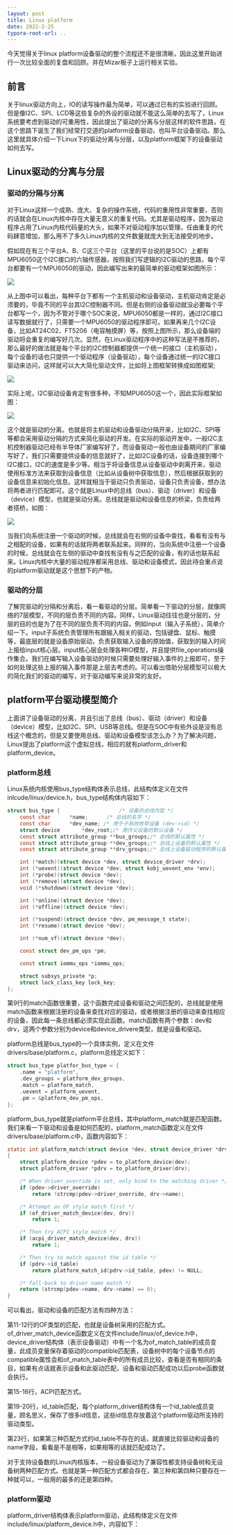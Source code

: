 ```yaml
---
layout: post
title: Linux platform
date: 2022-2-25
typora-root-url: ..
---
```


今天觉得关于linux platform设备驱动的整个流程还不是很清晰，因此这里开始进行一次比较全面的复盘和回顾。并在Mizar板子上运行相关实验。

## 前言

关于linux驱动方向上，IO的读写操作最为简单，可以通过已有的实验进行回顾。但是像I2C、SPI、LCD等这些复杂的外设的驱动就不能这么简单的去写了，Linux系统要考虑到驱动的可重用性，因此提出了驱动的分离与分层这样的软件思路，在这个思路下诞生了我们经常打交道的platform设备驱动，也叫平台设备驱动。那么这里就具体介绍一下Linux下的驱动分离与分层，以及platform框架下的设备驱动如何去写。

## Linux驱动的分离与分层

### 驱动的分隔与分离

对于Linux这样一个成熟、庞大、复杂的操作系统，代码的重用性非常重要，否则的话就会在Linux内核中存在大量无意义的重复代码。尤其是驱动程序，因为驱动程序占用了Linux内核代码量的大头，如果不对驱动程序加以管理，任由重复的代码肆意增加，那么用不了多久Linux内核的文件数量就庞大到无法接受的地步。

假如现在有三个平台A、B、C这三个平台（这里的平台说的是SOC）上都有MPU6050这个I2C接口的六轴传感器，按照我们写逻辑的I2C驱动的思路，每个平台都要有一个MPU6050的驱动，因此编写出来的最简单的驱动框架如图所示：

![](/images/linux/platform0.png)

从上图中可以看出，每种平台下都有一个主机驱动和设备驱动，主机驱动肯定是必须要的，毕竟不同的平台其I2C控制器不同。但是右侧的设备驱动就没必要每个平台都写一个，因为不管对于哪个SOC来说，MPU6050都是一样的，通过I2C接口读写数据就行了，只需要一个MPU6050的驱动程序即可。如果再来几个I2C设备，比如AT24C02、FT5206（电容触摸屏）等，按照上图所示，那么设备端的驱动将会重复的编写好几次。显然，在Linux驱动程序中的这种写法是不推荐的，那么最好的做法就是每个平台的I2C控制器都提供一个统一的接口（主机驱动），每个设备的话也只提供一个驱动程序（设备驱动），每个设备通过统一的I2C接口驱动来访问，这样就可以大大简化驱动文件，比如将上图框架转换成如图框架;

![](/images/linux/platform1.png)

实际上呢，I2C驱动设备肯定有很多种，不知MPU6050这一个，因此实际框架如图：

![](/images/linux/platform2.png)

这个就是驱动的分离。也就是将主机驱动和设备驱动分隔开来，比如I2C、SPI等等都会采用驱动分隔的方式来简化驱动的开发。在实际的驱动开发中，一般I2C主机控制器驱动已经有半导体厂家编写好了，而设备驱动一般也由设备期间的厂家编写好了，我们只需要提供设备的信息就好了，比如I2C设备的话，设备连接到哪个I2C接口，I2C的速度是多少等。相当于将设备信息从设备驱动中剥离开来，驱动使用标准方法来获取到设备信息（比如从设备树中获取信息），然后根据获取到的设备信息来初始化信息。这样就相当于驱动只负责驱动，设备只负责设备，想办法将两者进行匹配即可。这个就是Linux中的总线（bus）、驱动（driver）和设备（device）模型，也就是驱动分离。总线就是驱动和设备信息的桥梁，负责给两者搭桥，如图：

![](/images/linux/platform3.png)

当我们向系统注册一个驱动的时候，总线就会在右侧的设备中查找，看看有没有与之相配的设备，如果有的话就将两者联系起来。同样的，当向系统中注册一个设备的时候，总线就会在左侧的驱动中查找有没有与之匹配的设备，有的话也联系起来。Linux内核中大量的驱动程序都采用总线、驱动和设备模式，因此待会重点说的platform驱动就是这个思想下的产物。

### 驱动的分层

了解完驱动的分隔和分离后，看一看驱动的分层。简单看一下驱动的分层，就像网络的7层模型，不同的层负责不同的内容。同样，Linux驱动往往也是分层的，分层的目的也是为了在不同的层负责不同的内容。例如input（输入子系统），简单介绍一下。input子系统负责管理所有跟输入相关的驱动，包括键盘、鼠标、触摸等，最底层的就是设备原始驱动，负责获取输入设备的原始值，获取到的输入时间上报给input核心层。input核心层会处理各种IO模型，并且提供file_operations操作集合。我们在编写输入设备驱动的时候只需要处理好输入事件的上报即可，至于如何处理这些上报的输入事件那是上层去考虑的。可以看出借助分层模型可以极大的简化我们的驱动的编写，对于驱动编写来说非常的友好。

## platform平台驱动模型简介

上面讲了设备驱动的分离，并且引出了总线（bus）、驱动（driver）和设备（device）模型，比如I2C、SPI、USB等总线。但是在SOC中有些外设是没有总线这个概念的，但是又要使用总线、驱动和设备模型该怎么办？为了解决问题，Linux提出了platform这个虚拟总线，相应的就有platform_driver和platform_device。

### platform总线

Linux系统内核使用bus_type结构体表示总线，此结构体定义在文件inlcude/linux/device.h，bus_type结构体内容如下：

```c
struct bus_type {					/* 设备的总线内型 */
	const char		*name;		/* 总线的名字 */
	const char		*dev_name; /* 用于子系统枚举设备 (dev->id) */
	struct device		*dev_root;/* 用作父设备的默认设备 */
	const struct attribute_group **bus_groups;/* 总线的默认属性 */
	const struct attribute_group **dev_groups;/* 总线上设备的默认属性 */
	const struct attribute_group **drv_groups;/* 总线上设备驱动程序的默认属性 */

	int (*match)(struct device *dev, struct device_driver *drv);
	int (*uevent)(struct device *dev, struct kobj_uevent_env *env);
	int (*probe)(struct device *dev);
	int (*remove)(struct device *dev);
	void (*shutdown)(struct device *dev);

	int (*online)(struct device *dev);
	int (*offline)(struct device *dev);

	int (*suspend)(struct device *dev, pm_message_t state);
	int (*resume)(struct device *dev);

	int (*num_vf)(struct device *dev);

	const struct dev_pm_ops *pm;

	const struct iommu_ops *iommu_ops;

	struct subsys_private *p;
	struct lock_class_key lock_key;
};
```

第9行的match函数很重要，这个函数完成设备和驱动之间匹配的，总线就是使用match函数来根据注册的设备来查找对应的驱动，或者根据注册的驱动来查找相应的设备，因此每一条总线都必须实现此函数。match函数有两个参数：dev和drv，这两个参数分别为device和device_drivere类型，就是设备和驱动。

platform总线是bus_type的一个具体实例，定义在文件drivers/base/platform.c，platform总线定义如下：

```c
struct bus_type platfor_bus_type = {
    .name = "platform",
    .dev_groups = platform_dev_groups,
    .match = platform_match,
    .uevent = platform_uevent,
    .pm = &platform_dev_pm_ops,
};
```

platform_bus_type就是platform平台总线，其中platform_match就是匹配函数。我们来看一下驱动和设备是如何匹配的，platform_match函数定义在文件drivers/base/platform.c中，函数内容如下：

```c
static int platform_match(struct device *dev, struct device_driver *drv)
{
	struct platform_device *pdev = to_platform_device(dev);
	struct platform_driver *pdrv = to_platform_driver(drv);

	/* When driver_override is set, only bind to the matching driver */
	if (pdev->driver_override)
		return !strcmp(pdev->driver_override, drv->name);

	/* Attempt an OF style match first */
	if (of_driver_match_device(dev, drv))
		return 1;

	/* Then try ACPI style match */
	if (acpi_driver_match_device(dev, drv))
		return 1;

	/* Then try to match against the id table */
	if (pdrv->id_table)
		return platform_match_id(pdrv->id_table, pdev) != NULL;

	/* fall-back to driver name match */
	return (strcmp(pdev->name, drv->name) == 0);
}
```

可以看出，驱动和设备的匹配方法有四种方法：

第11-12行的OF类型的匹配，也就是设备树采用的匹配方式。of_driver_match_device函数定义在文件include/linux/of_device.h中，device_driver结构体（表示设备驱动）中有一个名为of_match_table的成员变量，此成员变量保存着驱动的compatible匹配表，设备树中的每个设备节点的compatible属性会和of_match_table表中的所有成员比较，查看是否有相同的条目，如果有点话就表示设备和此驱动匹配，设备和驱动匹配成功以后probe函数就会执行。

第15-16行，ACPI匹配方式。

第19-20行，id_table匹配，每个platform_driver结构体有一个id_table成员变量，顾名思义，保存了很多id信息，这些id信息存放着这个platform驱动所支持的驱动类型。

第23行，如果第三种匹配方式的id_table不存在的话，就直接比较驱动和设备的name字段，看看是不是相等，如果相等的话就匹配成功了。

对于支持设备数的Linux内核版本，一般设备驱动为了兼容性都支持设备树和无设备树两种匹配方式。也就是第一种匹配方式都会存在，第三种和第四种只要存在一种就可以，一般用的最多的还是第四种。

### platform驱动

platform_driver结构体表示platform驱动，此结构体定义在文件include/linux/platform_device.h中，内容如下：

```c
```



